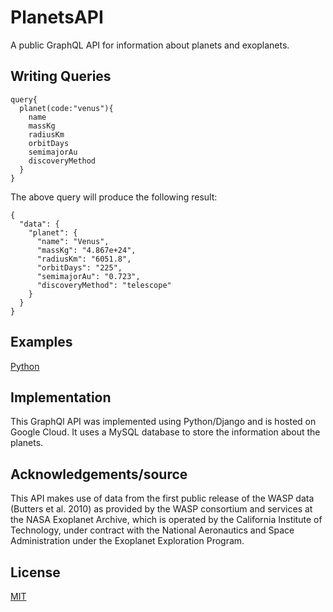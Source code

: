 # PlanetsAPI

A public GraphQL API for information about planets and exoplanets.

## Writing Queries

```
query{
  planet(code:"venus"){
    name
    massKg
    radiusKm
    orbitDays
    semimajorAu
    discoveryMethod
  }
}
```

The above query will produce the following result:

```
{
  "data": {
    "planet": {
      "name": "Venus",
      "massKg": "4.867e+24",
      "radiusKm": "6051.8",
      "orbitDays": "225",
      "semimajorAu": "0.723",
      "discoveryMethod": "telescope"
    }
  }
}
```

## Examples

[Python](https://github.com/ZaneTurner/PlanetsAPI/blob/master/Examples/AccessPlanetByID.py)

## Implementation

This GraphQl API was implemented using Python/Django and is hosted on Google Cloud. It uses a MySQL database to store the information about the planets. 

## Acknowledgements/source

This API makes use of data from the first public release of the WASP data (Butters et al. 2010) as provided by the WASP consortium and services at the NASA Exoplanet Archive, which is operated by the California Institute of Technology, under contract with the National Aeronautics and Space Administration under the Exoplanet Exploration Program.

## License

[MIT](https://github.com/ZaneTurner/PlanetsAPI/blob/master/LICENSE)

